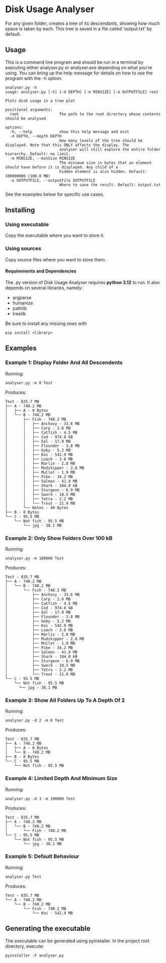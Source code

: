 # Disk Usage Analyser

For any given folder, creates a tree of its descendants, showing how much space is taken by each. This tree is saved in a file called 'output.txt' by default.

## Usage

This is a command line program and should be run in a terminal by executing either analyser.py or analyser.exe depending on what you're using. You can bring up the help message for details on how to use the program with the -h option:

    analyser.py -h
    usage: analyser.py [-h] [-d DEPTH] [-m MINSIZE] [-o OUTPUTFILE] root

    Plots disk usage in a tree plot

    positional arguments:
      root                  The path to the root directory whose contents should be analysed

    options:
      -h, --help            show this help message and exit
      -d DEPTH, --depth DEPTH
                            How many levels of the tree should be displayed. Note that this ONLY affects the display. The
                            analyser will still explore the entire folder hierarchy. Default: no limit.
      -m MINSIZE, --minSize MINSIZE
                            The minimum size in bytes that an element should have before it is displayed. Any child of a
                            hidden element is also hidden. Default: 100000000 (100.0 MB)
      -o OUTPUTFILE, --outputFile OUTPUTFILE
                            Where to save the result. Default: output.txt

See the examples below for specific use cases.

## Installing

### Using executable

Copy the executable where you want to store it.

### Using sources

Copy source files where you want to store them.

#### Requirements and Dependencies

The .py version of Disk Usage Analyser requires **python 3.12** to run. It also depends on several libraries, namely:
- argparse
- humanize
- pathlib
- treelib

Be sure to install any missing ones with

    pip install <library>

## Examples

### Example 1: Display Folder And All Descendents

Running:

    analyser.py -m 0 Test

Produces:

    Test - 835.7 MB
    ├── A - 740.2 MB
    │   ├── A - 0 Bytes
    │   └── B - 740.2 MB
    │       ├── Fish - 740.2 MB
    │       │   ├── Anchovy - 33.6 MB
    │       │   ├── Carp - 2.6 MB
    │       │   ├── Catfish - 4.5 MB
    │       │   ├── Cod - 974.8 kB
    │       │   ├── Eel - 17.9 MB
    │       │   ├── Flounder - 3.8 MB
    │       │   ├── Goby - 5.2 MB
    │       │   ├── Koi - 542.9 MB
    │       │   ├── Loach - 3.8 MB
    │       │   ├── Marlin - 2.8 MB
    │       │   ├── Mudskipper - 2.6 MB
    │       │   ├── Mullet - 1.9 MB
    │       │   ├── Pike - 34.2 MB
    │       │   ├── Salmon - 41.9 MB
    │       │   ├── Shark - 104.0 kB
    │       │   ├── Sturgeon - 6.9 MB
    │       │   ├── Sword - 10.5 MB
    │       │   ├── Tetra - 2.2 MB
    │       │   └── Trout - 21.9 MB
    │       └── Notes - 49 Bytes
    ├── B - 0 Bytes
    └── C - 95.5 MB
        └── Not fish - 95.5 MB
            └── jpg - 38.1 MB

### Example 2: Only Show Folders Over 100 kB

Running: 

    analyser.py -m 100000 Test
    
Produces:

    Test - 835.7 MB
    ├── A - 740.2 MB
    │   └── B - 740.2 MB
    │       └── Fish - 740.2 MB
    │           ├── Anchovy - 33.6 MB
    │           ├── Carp - 2.6 MB
    │           ├── Catfish - 4.5 MB
    │           ├── Cod - 974.8 kB
    │           ├── Eel - 17.9 MB
    │           ├── Flounder - 3.8 MB
    │           ├── Goby - 5.2 MB
    │           ├── Koi - 542.9 MB
    │           ├── Loach - 3.8 MB
    │           ├── Marlin - 2.8 MB
    │           ├── Mudskipper - 2.6 MB
    │           ├── Mullet - 1.9 MB
    │           ├── Pike - 34.2 MB
    │           ├── Salmon - 41.9 MB
    │           ├── Shark - 104.0 kB
    │           ├── Sturgeon - 6.9 MB
    │           ├── Sword - 10.5 MB
    │           ├── Tetra - 2.2 MB
    │           └── Trout - 21.9 MB
    └── C - 95.5 MB
        └── Not fish - 95.5 MB
          └── jpg - 38.1 MB


### Example 3: Show All Folders Up To A Depth Of 2

Running:

    analyser.py -d 2 -m 0 Test

Produces:

    Test - 835.7 MB
    ├── A - 740.2 MB
    │   ├── A - 0 Bytes
    │   └── B - 740.2 MB
    ├── B - 0 Bytes
    └── C - 95.5 MB
        └── Not fish - 95.5 MB


### Example 4: Limited Depth And Minimum Size

Running:

    analyser.py -d 3 -m 100000 Test

Produces:

    Test - 835.7 MB
    ├── A - 740.2 MB
    │   └── B - 740.2 MB
    │       └── Fish - 740.2 MB
    └── C - 95.5 MB
        └── Not fish - 95.5 MB
            └── jpg - 38.1 MB  

### Example 5: Default Behaviour

Running:

    analyser.py Test

Produces:

    Test - 835.7 MB
    └── A - 740.2 MB
        └── B - 740.2 MB
            └── Fish - 740.2 MB
                └── Koi - 542.9 MB

## Generating the executable

The executable can be generated using pyinstaller. In the project root directory, execute:
    
    pyinstaller -F analyser.py
